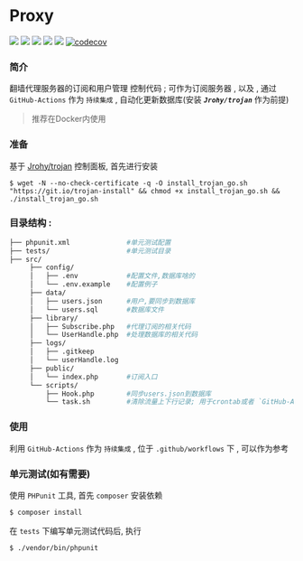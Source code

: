 
**Proxy**
===========
[![](https://github.com/twbworld/proxy/workflows/ci/badge.svg?branch=master)](https://github.com/twbworld/proxy/actions)
[![](https://github.com/twbworld/proxy/workflows/cd/badge.svg?branch=master)](https://github.com/twbworld/proxy/actions)
[![](https://img.shields.io/github/tag/twbworld/proxy?logo=github)](https://github.com/twbworld/proxy)
![](https://img.shields.io/badge/language-PHP-orange)
[![](https://img.shields.io/github/license/twbworld/proxy)](https://github.com/twbworld/proxy/blob/master/LICENSE)
[![codecov](https://codecov.io/gh/twbworld/proxy/branch/master/graph/badge.svg?token=08N3AJSVCR)](https://codecov.io/gh/twbworld/proxy)

### 简介
翻墙代理服务器的订阅和用户管理 控制代码 ; 可作为订阅服务器 , 以及 , 通过 `GitHub-Actions` 作为 `持续集成` , 自动化更新数据库(安装 ***`Jrohy/trojan`*** 作为前提)
> 推荐在Docker内使用

### 准备
基于 [Jrohy/trojan](https://github.com/Jrohy/trojan) 控制面板, 首先进行安装
```
$ wget -N --no-check-certificate -q -O install_trojan_go.sh "https://git.io/trojan-install" && chmod +x install_trojan_go.sh && ./install_trojan_go.sh
```

### 目录结构 : 
``` sh
├── phpunit.xml              #单元测试配置
├── tests/                   #单元测试目录
├── src/
     ├── config/
     │   ├── .env            #配置文件,数据库啥的
     │   └── .env.example    #配置例子
     ├── data/
     │   ├── users.json      #用户,要同步到数据库
     │   └── users.sql       #数据库文件
     ├── library/
     │   ├── Subscribe.php   #代理订阅的相关代码
     │   └── UserHandle.php  #处理数据库的相关代码
     ├── logs/
     │   ├── .gitkeep
     │   └── userHandle.log
     ├── public/
     │   └── index.php       #订阅入口
     └── scripts/
         ├── Hook.php        #同步users.json到数据库
         └── task.sh         #清除流量上下行记录; 用于crontab或者 `GitHub-Actions`定时实现
```
### 使用
利用 `GitHub-Actions` 作为 `持续集成` , 位于 `.github/workflows` 下 , 可以作为参考


### 单元测试(如有需要)

使用 `PHPunit` 工具, 首先 `composer` 安装依赖
``` sh
$ composer install
```
在 `tests` 下编写单元测试代码后, 执行
``` sh
$ ./vendor/bin/phpunit
```

